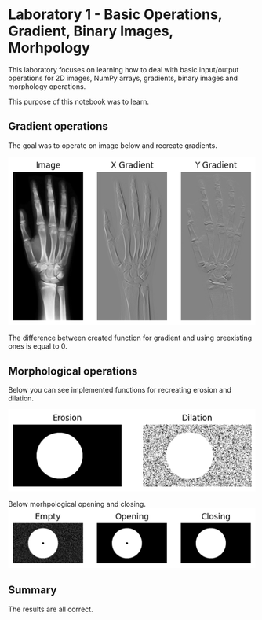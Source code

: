 # Laboratory 1 - Basic Operations, Gradient, Binary Images, Morhpology

This laboratory focuses on learning how to deal with basic input/output operations for 2D images, NumPy arrays, gradients, binary images and morphology operations.


This purpose of this notebook was to learn.

## Gradient operations

The goal was to operate on image below and recreate gradients.

![alt text](image.png)

The difference between created function for gradient and using preexisting ones is equal to 0.

## Morphological operations
Below you can see implemented functions for recreating erosion and dilation.

![alt text](image-1.png)

Below morhpological opening and closing.
![alt text](image-2.png)

## Summary
The results are all correct.